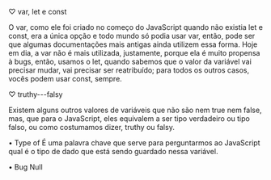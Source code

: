 ♡ var, let e const

O var, como ele foi criado no começo do JavaScript quando não existia let e const, era a única opção e todo mundo só podia usar var, então, pode ser que algumas documentações mais antigas ainda utilizem essa forma. Hoje em dia, a var não é mais utilizada, justamente, porque ela é muito propensa à bugs, então, usamos o let, quando sabemos que o valor da variável vai precisar mudar, vai precisar ser reatribuído; para todos os outros casos, vocês podem usar const, sempre.

♡ truthy---falsy

Existem alguns outros valores de variáveis que não são nem true nem false, mas, que para o JavaScript, eles equivalem a ser tipo verdadeiro ou tipo falso, ou como costumamos dizer, truthy ou falsy.

• Type of É uma palavra chave que serve para perguntarmos ao JavaScript qual é o tipo de dado que está sendo guardado nessa variável.

• Bug Null